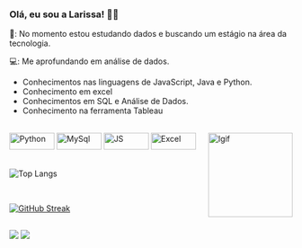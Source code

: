### Olá, eu sou a Larissa! 👩‍💻

 🔭: No momento estou estudando dados e buscando um estágio na área da tecnologia.
 
 💻: Me aprofundando em análise de dados.

* Conhecimentos nas linguagens de JavaScript, Java e Python.
* Conhecimento em excel
* Conhecimentos em SQL e Análise de Dados.
* Conhecimento na ferramenta Tableau

 <div style="display: inline_block"><br>
  <img align="side" alt="Python" height="30" width="80" src="https://img.shields.io/badge/Python-f26c97?style=for-the-badge&logo=python&logoColor=white">
  <img align="side" alt="MySql" height="30" width="80" src="https://img.shields.io/badge/MySQL-f26c97?style=for-the-badge&logo=mysql&logoColor=white">
  <img align="side" alt="JS" height="30" width="80" src="https://img.shields.io/badge/JavaScript-f26c97?style=for-the-badge&logo=javascript&logoColor=white">
  <img align="right" alt="lgif" height="150" width="150"src="https://cdn.discordapp.com/attachments/1125496086753194067/1125496220924776468/Design_sem_nome.gif">
<img align="side" alt="Excel" height="30" width="80" src="https://img.shields.io/badge/Microsoft_Excel-f26c97?style=for-the-badge&logo=microsoft-excel&logoColor=white"


  
<br/>
  
</div>

<br />

![Top Langs](https://github-readme-stats-git-masterrstaa-rickstaa.vercel.app/api/top-langs/?username=larissagobbo&bg_color=ffcbdb&border_color=ffffff&titlecolor=b8b8b8&text_color=111)

<br/>

[![GitHub Streak](https://streak-stats.demolab.com/?user=larissagobbo&theme=bear&background=ffb6c1&border=ffb6c1C&dates=FFF)](https://git.io/streak-stats)

 ##
 
<div> 
  <a href="https://instagram.com/_larissagobbo" target="_blank"><img src="https://img.shields.io/badge/-Instagram-f26c97?style=for-the-badge&logo=instagram&logoColor=white" target="_blank"></a>
  <a href="https://www.linkedin.com/in/larissa-gobbo-78798822a/" target="_blank"><img src="https://img.shields.io/badge/-LinkedIn-f26c97?style=for-the-badge&logo=linkedin&logoColor=white" target="_blank"></a> 
 
  
</div>


